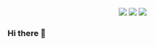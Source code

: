 <p align="center"><img src ="https://img.shields.io/badge/Gmail-EA4335?style=flat-square&logocolor=white&logo=Gmail&link=mailto:ckdwls6504@gmail.com">
<a href="https://linkedin.com/in/changjin-ko-920058217"><img src ="https://img.shields.io/badge/CHANGJINKO-0A66C2?style=flat-square&logo=LinkedIn&logocolor=white"></a>
<img src ="https://img.shields.io/badge/BLOG-black?style=flat-square&logo=&logocolor=white"></p>

### Hi there 👋

<!--
**ckdwlsrh/ckdwlsrh** is a ✨ _special_ ✨ repository because its `README.md` (this file) appears on your GitHub profile.

Here are some ideas to get you started:

- 🔭 I’m currently working on ...
- 🌱 I’m currently learning ...
- 👯 I’m looking to collaborate on ...
- 🤔 I’m looking for help with ...
- 💬 Ask me about ...
- 📫 How to reach me: ...
- 😄 Pronouns: ...
- ⚡ Fun fact: ...
-->

